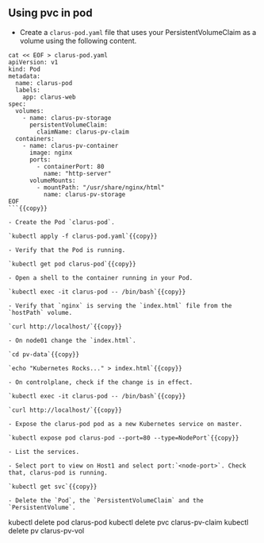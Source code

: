 ## Using pvc in pod

- Create a `clarus-pod.yaml` file that uses your PersistentVolumeClaim as a volume using the following content.

```
cat << EOF > clarus-pod.yaml
apiVersion: v1
kind: Pod
metadata:
  name: clarus-pod
  labels:
    app: clarus-web 
spec:
  volumes:
    - name: clarus-pv-storage
      persistentVolumeClaim:
        claimName: clarus-pv-claim
  containers:
    - name: clarus-pv-container
      image: nginx
      ports:
        - containerPort: 80
          name: "http-server"
      volumeMounts:
        - mountPath: "/usr/share/nginx/html"
          name: clarus-pv-storage
EOF
```{{copy}}

- Create the Pod `clarus-pod`.

`kubectl apply -f clarus-pod.yaml`{{copy}}

- Verify that the Pod is running.

`kubectl get pod clarus-pod`{{copy}}

- Open a shell to the container running in your Pod.

`kubectl exec -it clarus-pod -- /bin/bash`{{copy}}

- Verify that `nginx` is serving the `index.html` file from the `hostPath` volume.

`curl http://localhost/`{{copy}}

- On node01 change the `index.html`.

`cd pv-data`{{copy}}

`echo "Kubernetes Rocks..." > index.html`{{copy}}

- On controlplane, check if the change is in effect.

`kubectl exec -it clarus-pod -- /bin/bash`{{copy}}

`curl http://localhost/`{{copy}}

- Expose the clarus-pod pod as a new Kubernetes service on master.

`kubectl expose pod clarus-pod --port=80 --type=NodePort`{{copy}}

- List the services.

- Select port to view on Host1 and select port:`<node-port>`. Check that, clarus-pod is running.

`kubectl get svc`{{copy}}

- Delete the `Pod`, the `PersistentVolumeClaim` and the `PersistentVolume`.

```
kubectl delete pod clarus-pod
kubectl delete pvc clarus-pv-claim
kubectl delete pv clarus-pv-vol
```{{copy}}